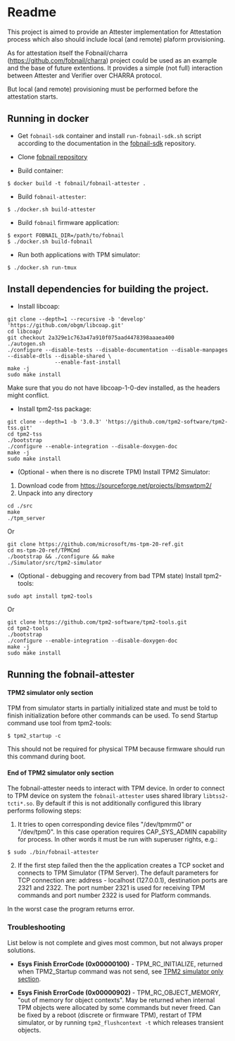 # Readme

This project is aimed to provide an Attester implementation
for Attestation process which also should include local (and remote)
plaform provisioning.

As for attestation itself the Fobnail/charra (https://github.com/fobnail/charra)
project could be used as an example and the base of future extentions.
It provides a simple (not full) interaction between Attester and Verifier
over CHARRA protocol.

But local (and remote) provisioning must be performed before the attestation
starts.

## Running in docker

* Get `fobnail-sdk` container and install `run-fobnail-sdk.sh` script according
  to the documentation in the
  [fobnail-sdk](https://github.com/fobnail/fobnail-sdk) repository.

* Clone [fobnail repository](https://github.com/fobnail/fobnail)

* Build container:

```
$ docker build -t fobnail/fobnail-attester .
```

* Build `fobnail-attester`:

```
$ ./docker.sh build-attester
```

* Build `fobnail` firmware application:

```
$ export FOBNAIL_DIR=/path/to/fobnail
$ ./docker.sh build-fobnail
```

* Run both applications with TPM simulator:

```
$ ./docker.sh run-tmux
```

##  Install dependencies for building the project.

* Install libcoap:
```shell
git clone --depth=1 --recursive -b 'develop' 'https://github.com/obgm/libcoap.git'
cd libcoap/
git checkout 2a329e1c763a47a910f075aad4478398aaaea400
./autogen.sh
./configure --disable-tests --disable-documentation --disable-manpages --disable-dtls --disable-shared \
               --enable-fast-install
make -j
sudo make install
```

Make sure that you do not have libcoap-1-0-dev installed, as the headers might conflict.

* Install tpm2-tss package:
```shell
git clone --depth=1 -b '3.0.3' 'https://github.com/tpm2-software/tpm2-tss.git'
cd tpm2-tss
./bootstrap
./configure --enable-integration --disable-doxygen-doc
make -j
sudo make install
```

* (Optional - when there is no discrete TPM) Install TPM2 Simulator:
1. Download code from https://sourceforge.net/projects/ibmswtpm2/
2. Unpack into any directory
```shell
cd ./src
make
./tpm_server
```

Or

```shell
git clone https://github.com/microsoft/ms-tpm-20-ref.git
cd ms-tpm-20-ref/TPMCmd
./bootstrap && ./configure && make
./Simulator/src/tpm2-simulator
```

* (Optional - debugging and recovery from bad TPM state) Install tpm2-tools:
```shell
sudo apt install tpm2-tools
```
Or

```shell
git clone https://github.com/tpm2-software/tpm2-tools.git
cd tpm2-tools
./bootstrap
./configure --enable-integration --disable-doxygen-doc
make -j
sudo make install
```

## Running the fobnail-attester

#### TPM2 simulator only section

TPM from simulator starts in partially initialized state and must be told to
finish initialization before other commands can be used. To send Startup command
use tool from tpm2-tools:
```shell
$ tpm2_startup -c
```

This should not be required for physical TPM because firmware should run this
command during boot.

#### End of TPM2 simulator only section

The fobnail-attester needs to interact with TPM device.
In order to connect to TPM device on system the `fobnail-attester`
uses shared library `libtss2-tcti*.so`. By default if this is not
additionally configured this library performs following steps:

1. It tries to open corresponding device files "/dev/tpmrm0" or "/dev/tpm0".
   In this case operation requires CAP_SYS_ADMIN capability for process.
   In other words it must be run with superuser rights, e.g.:
```shell
$ sudo ./bin/fobnail-attester
```

2. If the first step failed then the the application creates a TCP socket and
   connects to TPM Simulator (TPM Server).
   The default parameters for TCP connection are: address - localhost (127.0.0.1),
   destination ports are 2321 and 2322.
   The port number 2321 is used for receiving TPM commands and port number 2322
   is used for Platform commands.

In the worst case the program returns error.

### Troubleshooting

List below is not complete and gives most common, but not always proper
solutions.

* **Esys Finish ErrorCode (0x00000100)** - TPM_RC_INITIALIZE, returned when
TPM2_Startup command was not send, see [TPM2 simulator only section](#tpm2-simulator-only-section).

* **Esys Finish ErrorCode (0x00000902)** - TPM_RC_OBJECT_MEMORY, "out of memory
for object contexts". May be returned when internal TPM objects were allocated
by some commands but never freed. Can be fixed by a reboot (discrete or firmware
TPM), restart of TPM simulator, or by running `tpm2_flushcontext -t` which
releases transient objects.
